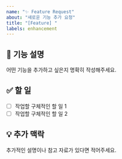 ```yaml
---
name: "✨ Feature Request"
about: "새로운 기능 추가 요청"
title: "[Feature] "
labels: enhancement
---
```


## 📌 기능 설명

어떤 기능을 추가하고 싶은지 명확히 작성해주세요.

## ✅ 할 일

- [ ] 작업할 구체적인 할 일 1
- [ ] 작업할 구체적인 할 일 2

## 💡 추가 맥락

추가적인 설명이나 참고 자료가 있다면 적어주세요.
